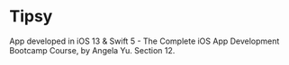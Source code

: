 # Tipsy
App developed in iOS 13 &amp; Swift 5 - The Complete iOS App Development Bootcamp Course, by Angela Yu. Section 12.
